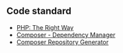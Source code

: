 Code standard
------------

* [PHP: The Right Way](http://www.phptherightway.com)
* [Composer - Dependency Manager](https://getcomposer.org/)
* [Composer Repository Generator](https://github.com/composer/satis)

